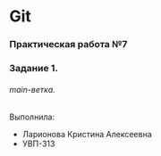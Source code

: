 # Git
### Практическая работа №7
### Задание 1.
###### main-ветка.

Выполнила:
* Ларионова Кристина Алексеевна
* УВП-313